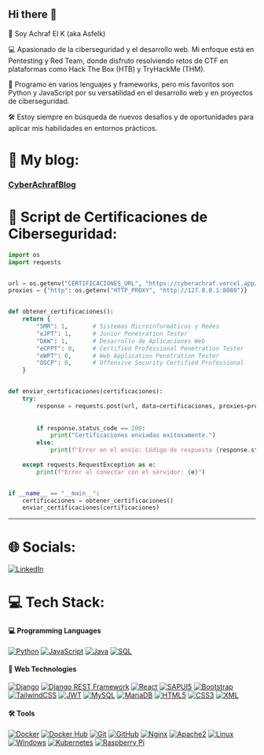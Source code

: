 ## Hi there 👋

👋 Soy Achraf El K (aka Asfelk)

💻 Apasionado de la ciberseguridad y el desarrollo web. Mi enfoque está en Pentesting y Red Team, donde disfruto resolviendo retos de CTF en plataformas como Hack The Box (HTB) y TryHackMe (THM).

🔧 Programo en varios lenguajes y frameworks, pero mis favoritos son Python y JavaScript por su versatilidad en el desarrollo web y en proyectos de ciberseguridad.

🛠️ Estoy siempre en búsqueda de nuevos desafíos y de oportunidades para aplicar mis habilidades en entornos prácticos.


# 👀 My blog: 

### [CyberAchrafBlog](https://cyberachraf.vercel.app/)

# 🔐 Script de Certificaciones de Ciberseguridad:

```python
import os
import requests


url = os.getenv("CERTIFICACIONES_URL", "https://cyberachraf.vercel.app/")
proxies = {"http": os.getenv("HTTP_PROXY", "http://127.0.0.1:8080")}


def obtener_certificaciones():
    return {
        "SMR": 1,       # Sistemas Microinformáticos y Redes
        "eJPT": 1,      # Junior Penetration Tester
        "DAW": 1,       # Desarrollo de Aplicaciones Web
        "eCPPT": 0,     # Certified Professional Penetration Tester
        "eWPT": 0,      # Web Application Penetration Tester
        "OSCP": 0,      # Offensive Security Certified Professional
    }


def enviar_certificaciones(certificaciones):
    try:
        response = requests.post(url, data=certificaciones, proxies=proxies)
        
        
        if response.status_code == 200:
            print("Certificaciones enviadas exitosamente.")
        else:
            print(f"Error en el envío: Código de respuesta {response.status_code}")
    
    except requests.RequestException as e:
        print(f"Error al conectar con el servidor: {e}")


if __name__ == "__main__":
    certificaciones = obtener_certificaciones()
    enviar_certificaciones(certificaciones)


``` 
---

# 🌐 Socials:
[![LinkedIn](https://img.shields.io/badge/LinkedIn-%230077B5.svg?logo=linkedin&logoColor=white)](https://linkedin.com/in/achrafelkadrani) 

# 💻 Tech Stack:

#### 💻 Programming Languages

[![Python](https://img.shields.io/badge/Python-yellow?style=for-the-badge&logo=python&logoColor=white&labelColor=101010)]()
[![JavaScript](https://img.shields.io/badge/JavaScript-F7DF1E?style=for-the-badge&logo=javascript&logoColor=F7DF1E&labelColor=101010)](https://developer.mozilla.org/en-US/docs/Web/JavaScript)
[![Java](https://img.shields.io/badge/Java-007396?style=for-the-badge&logo=java&logoColor=white&labelColor=101010)](https://www.java.com/)
[![SQL](https://img.shields.io/badge/SQL-003B57?style=for-the-badge&logo=sqlite&logoColor=white&labelColor=101010)](https://www.w3schools.com/sql/)


#### 🚀 Web Technologies

[![Django](https://img.shields.io/badge/Django-092E20?style=for-the-badge&logo=django&logoColor=white&labelColor=101010)](https://www.djangoproject.com/)
[![Django REST Framework](https://img.shields.io/badge/Django_REST-092E20?style=for-the-badge&logo=django&logoColor=white&labelColor=101010)](https://www.django-rest-framework.org/)
[![React](https://img.shields.io/badge/React-61DAFB?style=for-the-badge&logo=react&logoColor=61DAFB&labelColor=101010)](https://reactjs.org/)
[![SAPUI5](https://img.shields.io/badge/SAPUI5-005B77?style=for-the-badge&logo=sap&logoColor=white&labelColor=101010)](https://sapui5.hana.ondemand.com/)
[![Bootstrap](https://img.shields.io/badge/Bootstrap-563D7C?style=for-the-badge&logo=bootstrap&logoColor=563D7C&labelColor=101010)](https://getbootstrap.com/)
[![TailwindCSS](https://img.shields.io/badge/Tailwind_CSS-06B6D4?style=for-the-badge&logo=tailwindcss&logoColor=white&labelColor=101010)](https://tailwindcss.com/)
[![JWT](https://img.shields.io/badge/JSON_Web_Tokens-000000?style=for-the-badge&logo=json-web-tokens&logoColor=white&labelColor=101010)](https://jwt.io/)
[![MySQL](https://img.shields.io/badge/MySQL-4479A1?style=for-the-badge&logo=mysql&logoColor=white&labelColor=101010)]()
[![MariaDB](https://img.shields.io/badge/MariaDB-003545?style=for-the-badge&logo=mariadb&logoColor=white&labelColor=101010)](https://mariadb.org/)
[![HTML5](https://img.shields.io/badge/HTML5-E34F26?style=for-the-badge&logo=html5&logoColor=E34F26&labelColor=101010)](https://html.spec.whatwg.org/)
[![CSS3](https://img.shields.io/badge/CSS3-1572B6?style=for-the-badge&logo=css3&logoColor=1572B6&labelColor=101010)](https://www.w3.org/Style/CSS/Overview.en.html)
[![XML](https://img.shields.io/badge/XML-0072B8?style=for-the-badge&logo=xml&logoColor=white&labelColor=101010)](https://www.w3.org/XML/)


#### 🛠️ Tools

[![Docker](https://img.shields.io/badge/Docker-2496ED?style=for-the-badge&logo=docker&logoColor=2496ED&labelColor=101010)](https://www.docker.com/)
[![Docker Hub](https://img.shields.io/badge/Docker_Hub-2496ED?style=for-the-badge&logo=docker&logoColor=white&labelColor=101010)](https://hub.docker.com/)
[![Git](https://img.shields.io/badge/Git-F05032?style=for-the-badge&logo=git&logoColor=F05032&labelColor=101010)](https://git-scm.com/)
[![GitHub](https://img.shields.io/badge/GitHub-181717?style=for-the-badge&logo=github&logoColor=white&labelColor=181717)](https://github.com/)
[![Nginx](https://img.shields.io/badge/Nginx-009639?style=for-the-badge&logo=nginx&logoColor=009639&labelColor=101010)](https://www.nginx.com/)
[![Apache2](https://img.shields.io/badge/Apache2-D22128?style=for-the-badge&logo=apache&logoColor=D22128&labelColor=101010)](https://httpd.apache.org/)
[![Linux](https://img.shields.io/badge/Linux-FCC624?style=for-the-badge&logo=linux&logoColor=FCC624&labelColor=101010)](https://www.linux.org/)
[![Windows](https://img.shields.io/badge/Windows-0078D6?style=for-the-badge&logo=windows&logoColor=white&labelColor=101010)](https://www.microsoft.com/windows)
[![Kubernetes](https://img.shields.io/badge/Kubernetes-326CE5?style=for-the-badge&logo=kubernetes&logoColor=white&labelColor=101010)](https://kubernetes.io/)
[![Raspberry Pi](https://img.shields.io/badge/Raspberry_Pi-C51E24?style=for-the-badge&logo=raspberrypi&logoColor=white&labelColor=101010)](https://www.raspberrypi.org/)
